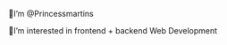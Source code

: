 👑I’m @Princessmartins

👑I’m interested in frontend + backend Web Development 

<!---
Princessmartins/Princessmartins is a ✨ special ✨ repository because its `README.md` (this file) appears on your GitHub profile.
You can click the Preview link to take a look at your changes.
--->
